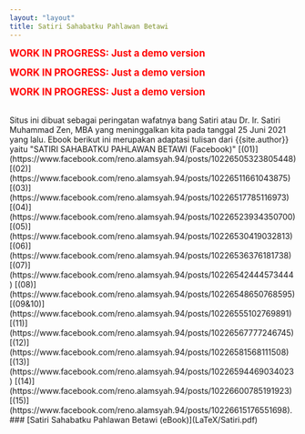 ```yaml
---
layout: "layout"
title: Satiri Sahabatku Pahlawan Betawi
---
```


<span style="color:red; font-weight:bold; font-size:larger;">WORK IN PROGRESS: Just a demo version</span>

<span style="color:red; font-weight:bold; font-size:larger;">WORK IN PROGRESS: Just a demo version</span>

<span style="color:red; font-weight:bold; font-size:larger;">WORK IN PROGRESS: Just a demo version</span>

<br>
Situs ini dibuat sebagai peringatan wafatnya bang Satiri atau
Dr. Ir. Satiri Muhammad Zen, MBA yang meninggalkan kita pada tanggal 25 Juni 2021 yang lalu.
Ebook berikut ini merupakan adaptasi tulisan dari {{site.author}} 
yaitu "SATIRI SAHABATKU PAHLAWAN BETAWI (Facebook)" 
  [(01)](https://www.facebook.com/reno.alamsyah.94/posts/10226505323805448)
  [(02)](https://www.facebook.com/reno.alamsyah.94/posts/10226511661043875)
  [(03)](https://www.facebook.com/reno.alamsyah.94/posts/10226517785116973)
  [(04)](https://www.facebook.com/reno.alamsyah.94/posts/10226523934350700)
  [(05)](https://www.facebook.com/reno.alamsyah.94/posts/10226530419032813)
  [(06)](https://www.facebook.com/reno.alamsyah.94/posts/10226536376181738)
  [(07)](https://www.facebook.com/reno.alamsyah.94/posts/10226542444573444)
  [(08)](https://www.facebook.com/reno.alamsyah.94/posts/10226548650768595)
  [(09&10)](https://www.facebook.com/reno.alamsyah.94/posts/10226555102769891)
  [(11)](https://www.facebook.com/reno.alamsyah.94/posts/10226567777246745)
  [(12)](https://www.facebook.com/reno.alamsyah.94/posts/10226581568111508)
  [(13)](https://www.facebook.com/reno.alamsyah.94/posts/10226594469034023)
  [(14)](https://www.facebook.com/reno.alamsyah.94/posts/10226600785191923)
  [(15)](https://www.facebook.com/reno.alamsyah.94/posts/10226615176551698).

<br>
### [Satiri Sahabatku Pahlawan Betawi (eBook)](LaTeX/Satiri.pdf)
<br>
<br>

